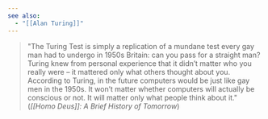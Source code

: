 ```yaml
---
see also:
  - "[[Alan Turing]]"
---
```

> "The Turing Test is simply a replication of a mundane test every gay man had to undergo in 1950s Britain: can you pass for a straight man? Turing knew from personal experience that it didn’t matter who you really were – it mattered only what others thought about you. According to Turing, in the future computers would be just like gay men in the 1950s. It won’t matter whether computers will actually be conscious or not. It will matter only what people think about it."
> (_[[Homo Deus]]: A Brief History of Tomorrow_)